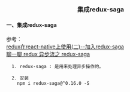 <div align='center'>
  <h3>集成redux-saga</h3>
</div>

#### 一、集成redux-saga
参考：<br />
[redux在react-native上使用(二)--加入redux-saga](https://www.jianshu.com/p/6e23648bdf4c)<br />
[聊一聊 redux 异步流之 redux-saga](https://www.jianshu.com/p/e84493c7af35)<br />
      
      1. redux-saga : 是用来处理异步操作的。
      
      2. 安装
        npm i redux-saga@^0.16.0 -S
